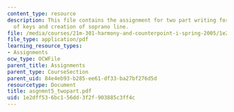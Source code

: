 ```yaml
---
content_type: resource
description: This file contains the assignment for two part writing for the identification
  of keys and creation of soprano line.
file: /media/courses/21m-301-harmony-and-counterpoint-i-spring-2005/1e2dff536bc156dd3f2f903885c3ff4c_asgnmnt5_twopart.pdf
file_type: application/pdf
learning_resource_types:
- Assignments
ocw_type: OCWFile
parent_title: Assignments
parent_type: CourseSection
parent_uid: 84e4eb93-b285-ee61-df33-ba27bf276d5d
resourcetype: Document
title: asgnmnt5_twopart.pdf
uid: 1e2dff53-6bc1-56dd-3f2f-903885c3ff4c
---
```

